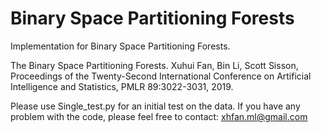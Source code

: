 # Binary Space Partitioning Forests

Implementation for Binary Space Partitioning Forests.

The Binary Space Partitioning Forests. Xuhui Fan, Bin Li, Scott Sisson, Proceedings of the Twenty-Second International Conference on Artificial Intelligence and Statistics, PMLR 89:3022-3031, 2019.

Please use Single_test.py for an initial test on the data. If you have any problem with the code, please feel free to contact: xhfan.ml@gmail.com
